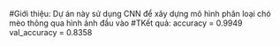 #Giới thiệu:
  Dự án này sử dụng CNN để xây dựng mô hình phân loại chó mèo thông qua hình ảnh đầu vào
#TKết quả:
  accuracy = 0.9949
  val_accuracy = 0.8358
  
